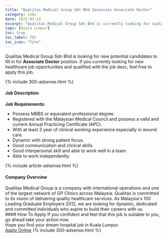 ```yaml
---
title: "Qualitas Medical Group Sdn Bhd Vacancies Associate Doctor" 
category: Jobs 
date: 2021-03-22 
excerpt: "Qualitas Medical Group Sdn Bhd is currently looking for suitable person to fill in the Associate Doctor which positioned at Kuala Lumpur" 
tags: [Kuala Lumpur] 
toc: true 
toc_label: TOC 
toc_icon: "fire" 
--- 
```


<p>Qualitas Medical Group Sdn Bhd is looking for new potential candidates to fill in for <b>Associate Doctor</b> position. If you currently looking for new healthcare job opportunities and qualified with the job desc, feel free to apply this job.
</p>{% include 300-adsense.html %} 
<div><div><h4>Job Description</h4></div><div><div><span><div><div><strong>Job Requirements:</strong></div><ul><li>Possess MBBS or equivalent professional degree.</li><li>Registered with the Malaysian Medical Council and possess a valid and current Annual Practicing Certificate (APC).</li><li>With at least 3 year of clinical working experience especially in wound care.</li><li>Dynamic with strong patient focus.</li><li>Good communication and clinical skills.</li><li>Good interpersonal skill and able to work well in a team.</li><li>Able to work independently.</li></ul></div></span></div></div></div> 
{% include article-adsense.html %} 
<div><div><h4>Company Overview</h4></div><div><div><span><div><div>
	Qualitas Medical Group is a company with international operations and one of the largest network of GP Clinics across Malaysia. Qualitas is committed to its vision of delivering quality healthcare services. As Malaysia's 100 Leading Graduate Employers 2012, we are looking for dynamic, dedicated and committed individuals who aspire to build their careers with us.</div></div></span></div></div></div> 
#### How To Apply 
If you confident and feel that this job is suitable to you, go ahead take your action now. <br/> 
Hope you find your dream hospital job in Kuala Lumpur. <br/> 
<a href="https://www.jobstreet.com.my/en/job/associate-doctor-4512468?jobId=jobstreet-my-job-4512468" class="btn btn--warning" target="_blank" rel="nofollow noopenner">Apply Online</a> 
{% include 300-adsense.html %} 